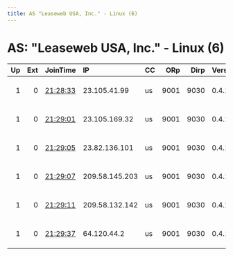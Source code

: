 ```yaml
---
title: AS "Leaseweb USA, Inc." - Linux (6)
---
```


# AS: "Leaseweb USA, Inc." - Linux (6)

|   Up |   Ext | JoinTime                                                                                            | IP             | CC   |   ORp |   Dirp | Version   | Contact                 | Nickname           |   eFamMembers |
|-----:|------:|:----------------------------------------------------------------------------------------------------|:---------------|:-----|------:|-------:|:----------|:------------------------|:-------------------|--------------:|
|    1 |     0 | [21:28:33](https://metrics.torproject.org/rs.html#details/BD909C209D3290D6CD2B5BB4DA24D66DDD1C6F60) | 23.105.41.99   | us   |  9001 |   9030 | 0.4.1.6   | kronossec at protonmail | 0acf699b2c929b3b37 |             1 |
|    1 |     0 | [21:29:01](https://metrics.torproject.org/rs.html#details/29D4E8F36D2B8117D86E778E40A226CE12984DD3) | 23.105.169.32  | us   |  9001 |   9030 | 0.4.1.6   | kronossec at protonmail | db778b97d25f3c3397 |             1 |
|    1 |     0 | [21:29:05](https://metrics.torproject.org/rs.html#details/9943A971FC28B6CC6EDF18D18B5EB38F5987C569) | 23.82.136.101  | us   |  9001 |   9030 | 0.4.1.6   | kronossec at protonmail | f1e8cc74c5ec6e9a5b |             1 |
|    1 |     0 | [21:29:07](https://metrics.torproject.org/rs.html#details/E6CAC5065C4E730597C4A1BC183DC15F98B0AEE6) | 209.58.145.203 | us   |  9001 |   9030 | 0.4.1.6   | kronossec at protonmail | 562d63c90dd4dbaf32 |             1 |
|    1 |     0 | [21:29:11](https://metrics.torproject.org/rs.html#details/34D5B34D4B5DE7C2DDA6C6D98322A3A3D550B04E) | 209.58.132.142 | us   |  9001 |   9030 | 0.4.1.6   | kronossec at protonmail | 927113644f516e1055 |             1 |
|    1 |     0 | [21:29:37](https://metrics.torproject.org/rs.html#details/D87831C344D1A43A39C7644DB0DD757A937D3147) | 64.120.44.2    | us   |  9001 |   9030 | 0.4.1.6   | kronossec at protonmail | 0899a6cc46046c5bd0 |             1 |
